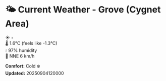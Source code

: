 # 🌤️ Current Weather - Grove (Cygnet Area)

☀️ **-**  
🌡️ 1.6°C (feels like -1.3°C)  
💧 97% humidity  
💨 NNE 6 km/h  

**Comfort:** Cold ❄️  
**Updated:** 20250904120000
